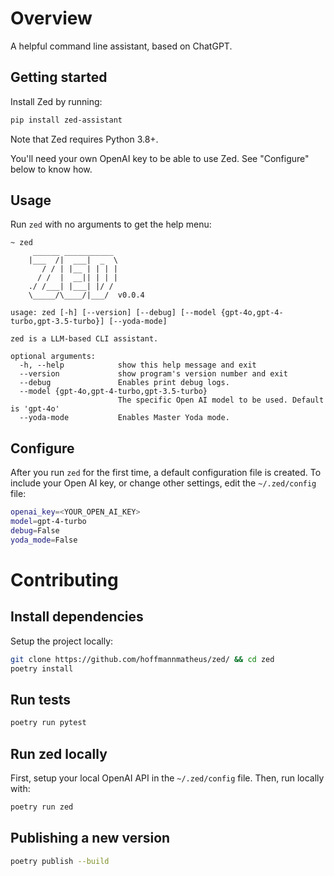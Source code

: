 
# Overview 
A helpful command line assistant, based on ChatGPT.

## Getting started
Install Zed by running: 
```bash
pip install zed-assistant
```
Note that Zed requires Python 3.8+.

You'll need your own OpenAI key to be able to use Zed. See "Configure" below to know how.

## Usage
Run `zed` with no arguments to get the help menu:
```
~ zed
     ______ ___________
    |___  /|  ___|  _  \
       / / | |__ | | | |
      / /  |  __|| | | |
    ./ /___| |___| |/ /
    \_____/\____/|___/  v0.0.4

usage: zed [-h] [--version] [--debug] [--model {gpt-4o,gpt-4-turbo,gpt-3.5-turbo}] [--yoda-mode]

zed is a LLM-based CLI assistant.

optional arguments:
  -h, --help            show this help message and exit
  --version             show program's version number and exit
  --debug               Enables print debug logs.
  --model {gpt-4o,gpt-4-turbo,gpt-3.5-turbo}
                        The specific Open AI model to be used. Default is 'gpt-4o'
  --yoda-mode           Enables Master Yoda mode.
```

## Configure
After you run `zed` for the first time, a default configuration file is created. To include your Open AI key, or 
change other settings, edit the `~/.zed/config` file:
```bash
openai_key=<YOUR_OPEN_AI_KEY>
model=gpt-4-turbo
debug=False
yoda_mode=False
```



# Contributing 
## Install dependencies
Setup the project locally:
```bash
git clone https://github.com/hoffmannmatheus/zed/ && cd zed
poetry install
```

## Run tests
```bash
poetry run pytest
```

## Run zed locally
First, setup your local OpenAI API in the `~/.zed/config` file. 
Then, run locally with:
```bash
poetry run zed
```

## Publishing a new version
```bash
poetry publish --build
```
